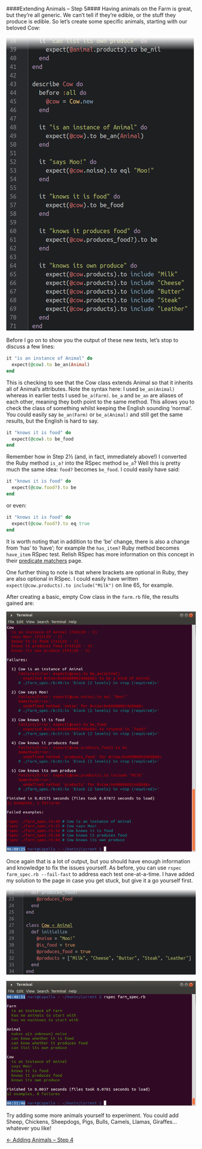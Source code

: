 ####Extending Animals – Step 5####
Having animals on the Farm is great, but they’re all generic. We can’t tell if they’re edible, or the stuff they produce is edible. So let’s create some specific animals, starting with our beloved Cow:

![Cows go “Moo!”](../screenies/cow-testing-failed.png "Cows go “Moo!”")

Before I go on to show you the output of these new tests, let’s stop to discuss a few lines:

```ruby
it "is an instance of Animal" do
  expect(@cow).to be_an(Animal)
end
```

This is checking to see that the Cow class extends Animal so that it inherits all of Animal’s attributes. Note the syntax here: I used `be_an(Animal)` whereas in earlier tests I used `be_a(Farm)`. `be_a` and `be_an` are aliases of each other, meaning they both point to the same method. This allows you to check the class of something whilst keeping the English sounding ‘normal’. You could easily say `be_an(Farm)` or `be_a(Animal)` and still get the same results, but the English is hard to say.

```ruby
it "knows it is food" do
  expect(@cow).to be_food
end
```

Remember how in Step 2½ (and, in fact, immediately above!) I converted the Ruby method `is_a?` into the RSpec method `be_a`? Well this is pretty much the same idea: `food?` becomes `be_food`. I could easily have said:

```ruby
it "knows it is food" do
  expect(@cow.food?).to be
end
```

or even:

```ruby
it "knows it is food" do
  expect(@cow.food?).to eq true
end
```

It is worth noting that in addition to the ‘be’ change, there is also a change from ‘has’ to ‘have’; for example the `has_item?` Ruby method becomes `have_item` RSpec test. Relish RSpec has more information on this concept in their [predicate matchers](https://www.relishapp.com/rspec/rspec-expectations/v/3-2/docs/built-in-matchers/predicate-matchers) page.

One further thing to note is that where brackets are optional in Ruby, they are also optional in RSpec. I could easily have written `expect(@cow.products).to include("Milk")` on line 65, for example.

After creating a basic, empty Cow class in the `farm.rb` file, the results gained are:

![Are you sure Cows go “Moo!”?](../screenies/cow-testing-failed-output.png "Are you sure Cows go “Moo!”?")

Once again that is a lot of output, but you should have enough information and knowledge to fix the issues yourself. As before, you can use `rspec farm_spec.rb --fail-fast` to address each test one-at-a-time. I have added my solution to the page in case you get stuck, but give it a go yourself first.

![I’m sure Cows go “Moo!”](../screenies/cow-testing-passed.png "I’m sure Cows go “Moo!”")

![Yup, Cows definitely go “Moo!”](../screenies/cow-testing-passed-output.png "Yup, Cows definitely go “Moo!”")

Try adding some more animals yourself to experiment. You could add Sheep, Chickens, Sheepdogs, Pigs, Bulls, Camels, Llamas, Giraffes…whatever you like!

[← Adding Animals – Step 4](./writing_tests_step4.md)

